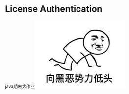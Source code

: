 # License Authentication
java期末大作业![a](https://github.com/xiao-do-do/authentication/blob/master/image.jpg)



